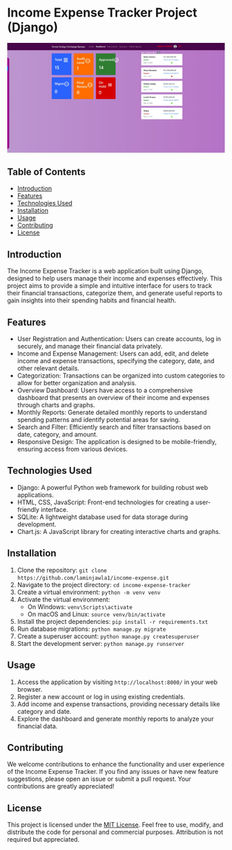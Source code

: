 # Income Expense Tracker Project (Django)

![Income Expense Tracker](income_expense/dash.jpeg)

## Table of Contents
- [Introduction](#introduction)
- [Features](#features)
- [Technologies Used](#technologies-used)
- [Installation](#installation)
- [Usage](#usage)
- [Contributing](#contributing)
- [License](#license)

## Introduction

The Income Expense Tracker is a web application built using Django, designed to help users manage their income and expenses effectively. This project aims to provide a simple and intuitive interface for users to track their financial transactions, categorize them, and generate useful reports to gain insights into their spending habits and financial health.

## Features

- User Registration and Authentication: Users can create accounts, log in securely, and manage their financial data privately.
- Income and Expense Management: Users can add, edit, and delete income and expense transactions, specifying the category, date, and other relevant details.
- Categorization: Transactions can be organized into custom categories to allow for better organization and analysis.
- Overview Dashboard: Users have access to a comprehensive dashboard that presents an overview of their income and expenses through charts and graphs.
- Monthly Reports: Generate detailed monthly reports to understand spending patterns and identify potential areas for saving.
- Search and Filter: Efficiently search and filter transactions based on date, category, and amount.
- Responsive Design: The application is designed to be mobile-friendly, ensuring access from various devices.

## Technologies Used

- Django: A powerful Python web framework for building robust web applications.
- HTML, CSS, JavaScript: Front-end technologies for creating a user-friendly interface.
- SQLite: A lightweight database used for data storage during development.
- Chart.js: A JavaScript library for creating interactive charts and graphs.

## Installation

1. Clone the repository: `git clone https://github.com/laminjawla1/income-expense.git`
2. Navigate to the project directory: `cd income-expense-tracker`
3. Create a virtual environment: `python -m venv venv`
4. Activate the virtual environment:
   - On Windows: `venv\Scripts\activate`
   - On macOS and Linux: `source venv/bin/activate`
5. Install the project dependencies: `pip install -r requirements.txt`
6. Run database migrations: `python manage.py migrate`
7. Create a superuser account: `python manage.py createsuperuser`
8. Start the development server: `python manage.py runserver`

## Usage

1. Access the application by visiting `http://localhost:8000/` in your web browser.
2. Register a new account or log in using existing credentials.
3. Add income and expense transactions, providing necessary details like category and date.
4. Explore the dashboard and generate monthly reports to analyze your financial data.

## Contributing

We welcome contributions to enhance the functionality and user experience of the Income Expense Tracker. If you find any issues or have new feature suggestions, please open an issue or submit a pull request. Your contributions are greatly appreciated!

## License

This project is licensed under the [MIT License](LICENSE). Feel free to use, modify, and distribute the code for personal and commercial purposes. Attribution is not required but appreciated.
